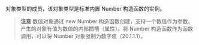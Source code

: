 对象类型的成员，该对象类型是标准内置 Number 构造函数的实例。

> **注意** 数值对象通过 new Number 构造函数创建，支持一个数值作为参数。产生的对象有值为数值的内部插槽（属性）。将 Number 构造函数作为函数调用，可以将 Number 对象强制为数字值（20.1.1.1）。
